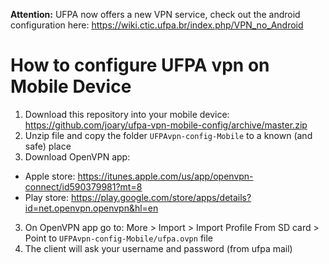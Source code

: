 **Attention:** UFPA now offers a new VPN service, check out the android configuration here: https://wiki.ctic.ufpa.br/index.php/VPN_no_Android


How to configure UFPA vpn on Mobile Device
===================================

1. Download this repository into your mobile device: https://github.com/joary/ufpa-vpn-mobile-config/archive/master.zip
2. Unzip file and copy the folder ```UFPAvpn-config-Mobile``` to a known (and safe) place
2. Download OpenVPN app:
  * Apple store: https://itunes.apple.com/us/app/openvpn-connect/id590379981?mt=8
  * Play store: https://play.google.com/store/apps/details?id=net.openvpn.openvpn&hl=en
3. On OpenVPN app go to: More > Import > Import Profile From SD card > Point to ```UFPAvpn-config-Mobile/ufpa.ovpn``` file
4. The client will ask your username and password (from ufpa mail)
